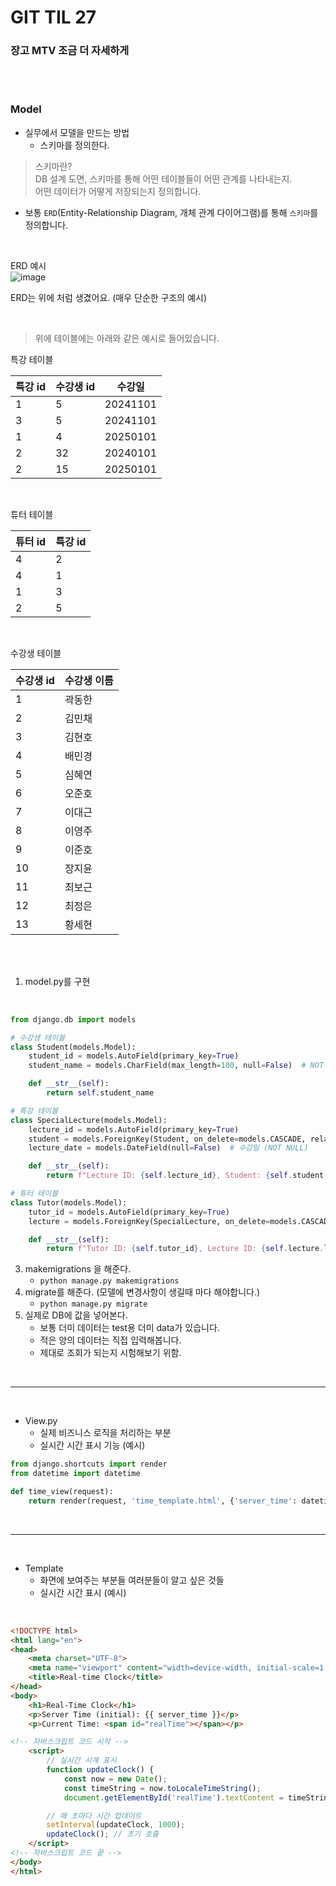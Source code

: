 # GIT TIL 27

### 장고 MTV 조금 더 자세하게


<br><br>

### Model
- 실무에서 모델을 만드는 방법
    - 스키마를 정의한다.
>스키마란? <br>
>DB 설계 도면, 스키마를 통해 어떤 테이블들이 어떤 관계를 나타내는지. <br>
>어떤 데이터가 어떻게 저장되는지 정의합니다.
- 보통 `ERD`(Entity-Relationship Diagram, 개체 관계 다이어그램)를 통해 `스키마`를 정의합니다.
   
<br>

ERD 예시 <br>
![image](https://github.com/user-attachments/assets/3386ac94-5158-4857-be25-3a58827b4560)

ERD는 위에 처럼 생겼어요. (매우 단순한 구조의 예시)

<br>

>위에 테이블에는 아래와 같은 예시로 들어있습니다.
                
특강 테이블

| 특강 id | 수강생 id | 수강일 |
| --- | --- | --- |
| 1 | 5 | 20241101 |
| 3 | 5 | 20241101 |
| 1 | 4 | 20250101 |
| 2 | 32 | 20240101 |
| 2 | 15 | 20250101 |

<br>

튜터 테이블

| 튜터 id | 특강 id |
| --- | --- |
| 4 | 2 |
| 4 | 1 |
| 1 | 3 |
| 2 | 5 |

<br>

수강생 테이블

| 수강생 id | 수강생 이름 |
| --- | --- |
| 1 | 곽동한 |
| 2 | 김민채 |
| 3 | 김현호 |
| 4 | 배민경 |
| 5 | 심혜연 |
| 6 | 오준호 |
| 7 | 이대근 |
| 8 | 이영주 |
| 9 | 이준호 |
| 10 | 장지윤 |
| 11 | 최보근 |
| 12 | 최정은 |
| 13 | 황세현 |

<br><br>

1. model.py를 구현

<br>

```python
from django.db import models

# 수강생 테이블
class Student(models.Model):
    student_id = models.AutoField(primary_key=True)
    student_name = models.CharField(max_length=100, null=False)  # NOT NULL 설정

    def __str__(self):
        return self.student_name

# 특강 테이블
class SpecialLecture(models.Model):
    lecture_id = models.AutoField(primary_key=True)
    student = models.ForeignKey(Student, on_delete=models.CASCADE, related_name='lectures')  # 수강생 외래 키
    lecture_date = models.DateField(null=False)  # 수강일 (NOT NULL)

    def __str__(self):
        return f"Lecture ID: {self.lecture_id}, Student: {self.student.student_name}"

# 튜터 테이블
class Tutor(models.Model):
    tutor_id = models.AutoField(primary_key=True)
    lecture = models.ForeignKey(SpecialLecture, on_delete=models.CASCADE, related_name='tutors')  # 특강 외래 키

    def __str__(self):
        return f"Tutor ID: {self.tutor_id}, Lecture ID: {self.lecture.lecture_id}"

```
3. makemigrations 을 해준다.
    - `python manage.py makemigrations`
4. migrate를 해준다. (모델에 변경사항이 생길때 마다 해야합니다.)
    - `python manage.py migrate`
5. 실제로 DB에 값을 넣어본다.
    - 보통 더미 데이터는 test용 더미 data가 있습니다.
    - 적은 양의 데이터는 직접 입력해봅니다.
    - 제대로 조회가 되는지 시험해보기 위함.

<br>

---

<br>

- View.py
    - 실제 비즈니스 로직을 처리하는 부분
    - 실시간 시간 표시 기능 (예시)

```python
from django.shortcuts import render
from datetime import datetime

def time_view(request):
    return render(request, 'time_template.html', {'server_time': datetime.now()})
```
<br>

---

<br>

- Template
    - 화면에 보여주는 부분들 여러분들이 알고 싶은 것들
    - 실시간 시간 표시 (예시)

<br>

```html
<!DOCTYPE html>
<html lang="en">
<head>
    <meta charset="UTF-8">
    <meta name="viewport" content="width=device-width, initial-scale=1.0">
    <title>Real-time Clock</title>
</head>
<body>
    <h1>Real-Time Clock</h1>
    <p>Server Time (initial): {{ server_time }}</p>
    <p>Current Time: <span id="realTime"></span></p>

<!-- 자바스크립트 코드 시작 -->
    <script> 
        // 실시간 시계 표시
        function updateClock() {
            const now = new Date();
            const timeString = now.toLocaleTimeString();
            document.getElementById('realTime').textContent = timeString;}

        // 매 초마다 시간 업데이트
        setInterval(updateClock, 1000);
        updateClock(); // 초기 호출
    </script>
<!-- 자바스크립트 코드 끝 -->
</body>
</html>
```
